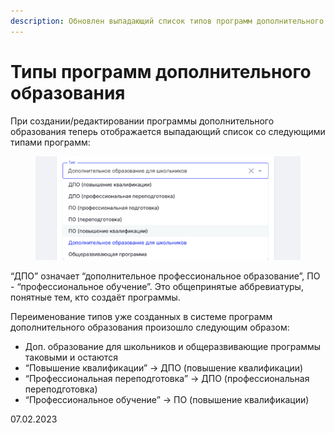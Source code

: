 ```yaml
---
description: Обновлен выпадающий список типов программ дополнительного образования
---
```


# Типы программ дополнительного образования

При создании/редактировании программы дополнительного образования теперь отображается выпадающий список со следующими типами программ:

<figure><img src="../../.gitbook/assets/image (270).png" alt=""><figcaption></figcaption></figure>

“ДПО” означает “дополнительное профессиональное образование”, ПО - “профессиональное обучение”. Это общепринятые аббревиатуры, понятные тем, кто создаёт программы.

Переименование типов уже созданных в системе программ дополнительного образования произошло следующим образом:

* Доп. образование для школьников и общеразвивающие программы таковыми и остаются
* “Повышение квалификации” -> ДПО (повышение квалификации)
* “Профессиональная переподготовка” -> ДПО (профессиональная переподготовка)
* “Профессиональное обучение” -> ПО (повышение квалификации)

07.02.2023
